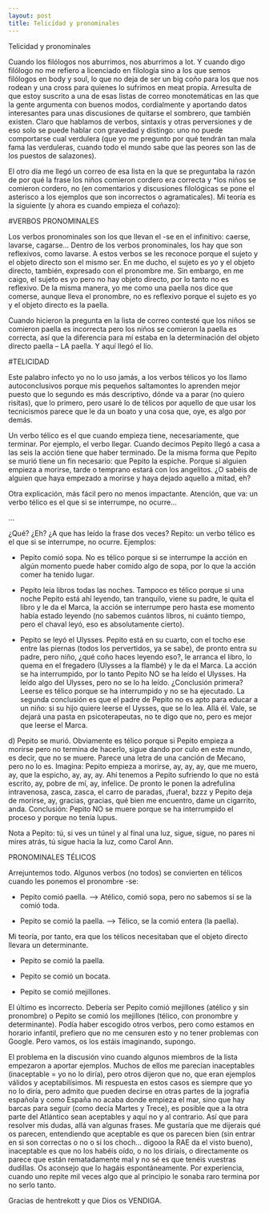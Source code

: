 ```yaml
---
layout: post
title: Telicidad y pronominales
---
```

Telicidad y pronominales 

Cuando los filólogos nos aburrimos, nos aburrimos a lot. Y cuando digo filólogo no me refiero a licenciado en filología sino a los que semos filólogos en body y soul, lo que no deja de ser un big coño para los que nos rodean y una cross para quienes lo sufrimos en meat propia. Arresulta de que estoy suscrito a una de esas listas de correo monotemáticas en las que la gente argumenta con buenos modos, cordialmente y aportando datos interesantes para unas discusiones de quitarse el sombrero, que también existen. Claro que hablamos de verbos, sintaxis y otras perversiones y de eso solo se puede hablar con gravedad y distingo: uno no puede comportarse cual verdulera (que yo me pregunto por qué tendrán tan mala fama las verduleras, cuando todo el mundo sabe que las peores son las de los puestos de salazones).


El otro día me llegó un correo de esa lista en la que se preguntaba la razón de por qué la frase los niños comieron cordero era correcta y *los niños se comieron cordero, no (en comentarios y discusiones filológicas se pone el asterisco a los ejemplos que son incorrectos o agramaticales). Mi teoría es la siguiente (y ahora es cuando empieza el coñazo):

#VERBOS PRONOMINALES

Los verbos pronominales son los que llevan el -se en el infinitivo: caerse, lavarse, cagarse… Dentro de los verbos pronominales, los hay que son reflexivos, como lavarse. A estos verbos se les reconoce porque el sujeto y el objeto directo son el mismo ser. En me ducho, el sujeto es yo y el objeto directo, también, expresado con el pronombre me. Sin embargo, en me caigo, el sujeto es yo pero no hay objeto directo, por lo tanto no es reflexivo. De la misma manera, yo me como una paella nos dice que comerse, aunque lleva el pronombre, no es reflexivo porque el sujeto es yo y el objeto directo es la paella.

Cuando hicieron la pregunta en la lista de correo contesté que los niños se comieron paella es incorrecta pero los niños se comieron la paella es correcta, así que la diferencia para mí estaba en la determinación del objeto directo paella – LA paella. Y aquí llegó el lío.

#TELICIDAD

Este palabro infecto yo no lo uso jamás, a los verbos télicos yo los llamo autoconclusivos porque mis pequeños saltamontes lo aprenden mejor puesto que lo segundo es más descriptivo, dónde va a parar (no quiero risitas), que lo primero, pero usaré lo de télicos por aquello de que usar los tecnicismos parece que le da un boato y una cosa que, oye, es algo por demás.

Un verbo télico es el que cuando empieza tiene, necesariamente, que terminar. Por ejemplo, el verbo llegar. Cuando decimos Pepito llegó a casa a las seis la acción tiene que haber terminado. De la misma forma que Pepito se murió tiene un fin necesario: que Pepito la espiche. Porque si alguien empieza a morirse, tarde o temprano estará con los angelitos. ¿O sabéis de alguien que haya empezado a morirse y haya dejado aquello a mitad, eh?

Otra explicación, más fácil pero no menos impactante. Atención, que va: un verbo télico es el que si se interrumpe, no ocurre…

…

¿Qué? ¿Eh? ¿A que has leído la frase dos veces? Repito: un verbo télico es el que si se interrumpe, no ocurre. Ejemplos:

* Pepito comió sopa. No es télico porque si se interrumpe la acción en algún momento puede haber comido algo de sopa, por lo que la acción comer ha tenido lugar.

* Pepito leía libros todas las noches. Tampoco es télico porque si una noche Pepito está ahí leyendo, tan tranquilo, viene su padre, le quita el libro y le da el Marca, la acción se interrumpe pero hasta ese momento había estado leyendo (no sabemos cuántos libros, ni cuánto tiempo, pero el chaval leyó, eso es absolutamente cierto).

* Pepito se leyó el Ulysses. Pepito está en su cuarto, con el tocho ese entre las piernas (todos los pervertidos, ya se sabe), de pronto entra su padre, pero niño, ¿qué coño haces leyendo eso?, le arranca el libro, lo quema en el fregadero (Ulysses a la flambé) y le da el Marca. La acción se ha interrumpido, por lo tanto Pepito NO se ha leído el Ulysses. Ha leído algo del Ulysses, pero no se lo ha leído. ¿Conclusión primera? Leerse es télico porque se ha interrumpido y no se ha ejecutado. La segunda conclusión es que el padre de Pepito no es apto para educar a un niño: si su hijo quiere leerse el Uysses, que se lo lea. Allá él. Vale, se dejará una pasta en psicoterapeutas, no te digo que no, pero es mejor que leerse el Marca.

d) Pepito se murió. Obviamente es télico porque si Pepito empieza a morirse pero no termina de hacerlo, sigue dando por culo en este mundo, es decir, que no se muere. Parece una letra de una canción de Mecano, pero no lo es. Imagina: Pepito empieza a morirse, ay, ay, ay, que me muero, ay, que la espicho, ay, ay, ay. Ahí tenemos a Pepito sufriendo lo que no está escrito, ay, pobre de mí, ay, infelice. De pronto le ponen la adrefulina intravenosa, zasca, zasca, el carro de paradas, ¡fuera!, bzzz y Pepito deja de morirse, ay, gracias, gracias, qué bien me encuentro, dame un cigarrito, anda. Conclusión: Pepito NO se muere porque se ha interrumpido el proceso y porque no tenía lupus.

Nota a Pepito: tú, si ves un túnel y al final una luz, sigue, sigue, no pares ni mires atrás, tú sigue hacia la luz, como Carol Ann.

PRONOMINALES TÉLICOS

Arrejuntemos todo. Algunos verbos (no todos) se convierten en télicos cuando les ponemos el pronombre -se:

* Pepito comió paella. –> Atélico, comió sopa, pero no sabemos si se la comió toda.

* Pepito se comió la paella. –> Télico, se la comió entera (la paella).

Mi teoría, por tanto, era que los télicos necesitaban que el objeto directo llevara un determinante.

* Pepito se comió la paella.

* Pepito se comió un bocata.

* Pepito se comió mejillones.

El último es incorrecto. Debería ser Pepito comió mejillones (atélico y sin pronombre) o Pepito se comió los mejillones (télico, con pronombre y determinante). Podía haber escogido otros verbos, pero como estamos en horario infantil, prefiero que no me censuren esto y no tener problemas con Google. Pero vamos, os los estáis imaginando, supongo.

El problema en la discusión vino cuando algunos miembros de la lista empezaron a aportar ejemplos. Muchos de ellos me parecían inaceptables (inaceptable = yo no lo diría), pero otros dijeron que no, que eran ejemplos válidos y aceptabilísimos. Mi respuesta en estos casos es siempre que yo no lo diría, pero admito que pueden decirse en otras partes de la jografía española y como España no acaba donde empieza el mar, sino que hay barcas para seguir (como decía Martes y Trece), es posible que a la otra parte del Atlántico sean aceptables y aquí no y al contrario. Así que para resolver mis dudas, allá van algunas frases. Me gustaría que me dijerais qué os parecen, entendiendo que aceptable es que os parecen bien (sin entrar en si son correctas o no o si los choch… digooo la RAE da el visto bueno), inaceptable es que no los habéis oído, o no los diríais, o directamente os parece que están rematadamente mal y no sé es que tenéis vuestras dudillas. Os aconsejo que lo hagáis espontáneamente. Por experiencia, cuando uno repite mil veces algo que al principio le sonaba raro termina por no serlo tanto.

Gracias de hentrekott y que Dios os VENDIGA.
